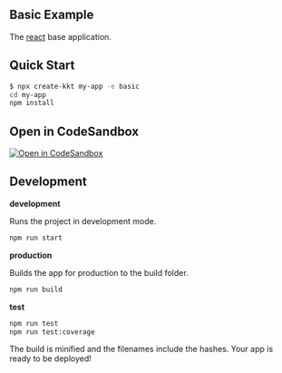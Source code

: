 Basic Example
---

The [react](https://github.com/facebook/react) base application.

## Quick Start

```bash
$ npx create-kkt my-app -e basic
cd my-app
npm install
```

## Open in CodeSandbox

[![Open in CodeSandbox](https://img.shields.io/badge/Open%20in-CodeSandbox-blue?logo=codesandbox)](https://codesandbox.io/s/github/kktjs/kkt/tree/master/example/basic)

## Development

**development**

Runs the project in development mode.  

```bash
npm run start
```

**production**

Builds the app for production to the build folder.

```bash
npm run build
```

**test**

```bash
npm run test
npm run test:coverage
```

The build is minified and the filenames include the hashes.
Your app is ready to be deployed!

